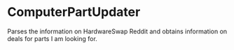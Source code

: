 # ComputerPartUpdater
Parses the information on HardwareSwap Reddit and obtains information on deals for parts I am looking for.
